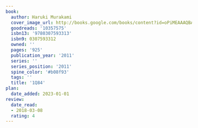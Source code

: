 ```yaml
---
book:
  author: Haruki Murakami
  cover_image_url: http://books.google.com/books/content?id=oPiMEAAAQBAJ&printsec=frontcover&img=1&zoom=1&source=gbs_api
  goodreads: '10357575'
  isbn13: '9780307593313'
  isbn9: 0307593312
  owned: ''
  pages: '925'
  publication_year: '2011'
  series: ''
  series_position: '2011'
  spine_color: '#b08f93'
  tags: ''
  title: '1Q84'
plan:
  date_added: 2023-01-01
review:
  date_read:
  - 2018-03-08
  rating: 4
---
```

